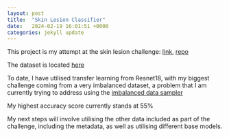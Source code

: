 ```yaml
---
layout: post
title:  "Skin Lesion Classifier"
date:   2024-02-19 16:01:51 +0000       
categories: jekyll update
---
```

This project is my attempt at the skin lesion challenge: [link](https://challenge2018.isic-archive.com), [repo](https://github.com/bencecsiba/lesion-classifier/tree/main)

The dataset is located [here](https://dataverse.harvard.edu/dataset.xhtml?persistentId=doi:10.7910/DVN/DBW86T)

To date, I have utilised transfer learning from Resnet18, with my biggest challenge coming from a very imbalanced dataset, a problem that I am currently trying to address using the [imbalanced data sampler](https://github.com/ufoym/imbalanced-dataset-sampler)

My highest accuracy score currently stands at 55%

My next steps will involve utilising the other data included as part of the challenge, including the metadata, as well as utilising different base models.
